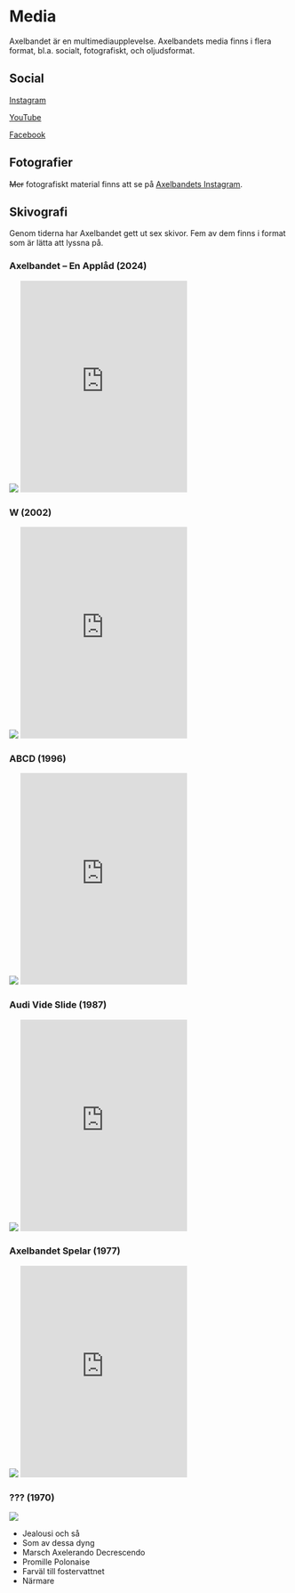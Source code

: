 # Media

Axelbandet är en multimediaupplevelse. Axelbandets media finns i flera format, bl.a. socialt, fotografiskt, och oljudsformat.

## Social

[Instagram](https://www.instagram.com/axelbandet/)

[YouTube](https://www.youtube.com/channel/UCe4nGl0X6Nznp68YsYgIhXg)

[Facebook](https://www.facebook.com/axelbandet/)

## Fotografier

~~Mer~~ fotografiskt material finns att se på [Axelbandets Instagram](https://www.instagram.com/axelbandet/).

## Skivografi

Genom tiderna har Axelbandet gett ut sex skivor. Fem av dem finns i format som är lätta att lyssna på.

### Axelbandet – En Applåd (2024)

<img src="/axelbandet-en-applad.jpg" class="albumcover" />
<iframe class="spotify" src="https://open.spotify.com/embed/album/1eEGRS1VjO1a1oPBdU36AL" height="380" frameborder="0" allowtransparency="true" allow="encrypted-media"></iframe>

### W (2002)

<img src="/axelbandet-w.png" class="albumcover" />
<iframe class="spotify" src="https://open.spotify.com/embed/album/2SGmESRu8NxvXNHQRQAW74" height="380" frameborder="0" allowtransparency="true" allow="encrypted-media"></iframe>

### ABCD (1996)

<img src="/axelbandet-abcd.jpg" class="albumcover" />
<iframe class="spotify" src="https://open.spotify.com/embed/album/0MK2F2i1LGBaflVKYYt1se" height="380" frameborder="0" allowtransparency="true" allow="encrypted-media"></iframe>

### Audi Vide Slide (1987)

<img src="/axelbandet-audi-vide-slide.jpg" class="albumcover" />
<iframe class="spotify" src="https://open.spotify.com/embed/album/5eWrRuEt395gLpd7wtfSxU" height="380" frameborder="0" allowtransparency="true" allow="encrypted-media"></iframe>

### Axelbandet Spelar (1977)

<img src="/axelbandet-spelar.png" class="albumcover" />
<iframe class="spotify" src="https://open.spotify.com/embed/album/3ftmY1WnGEE7Gi344piNdK" height="380" frameborder="0" allowtransparency="true" allow="encrypted-media"></iframe>

### ??? (1970)

<img src="/axelbandet-1970.jpg" class="albumcover" />

- Jealousi och så
- Som av dessa dyng
- Marsch Axelerando Decrescendo
- Promille Polonaise
- Farväl till fostervattnet
- Närmare 
